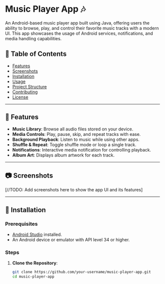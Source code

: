 # Music Player App 🎶

An Android-based music player app built using Java, offering users the ability to browse, play, and control their favorite music tracks with a modern UI. This app showcases the usage of Android services, notifications, and media handling capabilities.

## 📜 Table of Contents
- [Features](#features)
- [Screenshots](#screenshots)
- [Installation](#installation)
- [Usage](#usage)
- [Project Structure](#project-structure)
- [Contributing](#contributing)
- [License](#license)

---

## 📌 Features

- **Music Library**: Browse all audio files stored on your device.
- **Media Controls**: Play, pause, skip, and repeat tracks with ease.
- **Background Playback**: Listen to music while using other apps.
- **Shuffle & Repeat**: Toggle shuffle mode or loop a single track.
- **Notifications**: Interactive media notification for controlling playback.
- **Album Art**: Displays album artwork for each track.

---

## 📷 Screenshots
[//TODO: Add screenshots here to show the app UI and its features]

---

## 🚀 Installation

### Prerequisites
- [Android Studio](https://developer.android.com/studio) installed.
- An Android device or emulator with API level 34 or higher.

### Steps

1. **Clone the Repository**:
   ```bash
   git clone https://github.com/your-username/music-player-app.git
   cd music-player-app
